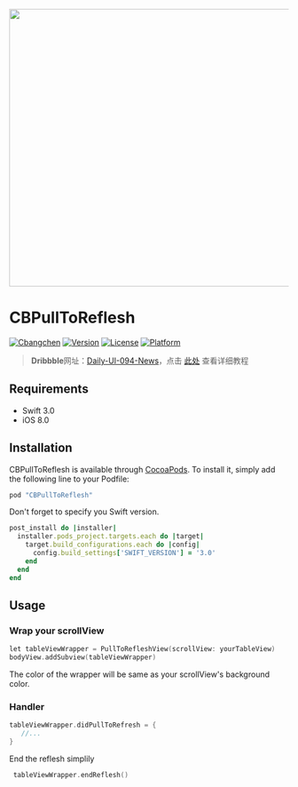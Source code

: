 <p align="center">  <img src="https://d13yacurqjgara.cloudfront.net/users/141880/screenshots/2542648/dailyui-094.gif" width="700" height="500"/>
</p>

# CBPullToReflesh

[![Cbangchen](https://img.shields.io/badge/cbangchen-iOS-yellow.svg)](http://cbangchen.com) 
[![Version](https://img.shields.io/cocoapods/v/CBPullToReflesh.svg?style=flat)](http://cocoapods.org/pods/CBPullToReflesh) 
[![License](https://img.shields.io/cocoapods/l/CBPullToReflesh.svg?style=flat)](http://cocoapods.org/pods/CBPullToReflesh) 
[![Platform](https://img.shields.io/cocoapods/p/CBPullToReflesh.svg?style=flat)](http://cocoapods.org/pods/CBPullToReflesh) 

> **Dribbble**网址：[Daily-UI-094-News](https://dribbble.com/shots/2542648-Daily-UI-094-News)，点击 [此处](http://cbangchen.com/notes/%E4%B8%8B%E6%8B%89%E5%88%B7%E6%96%B0%E4%B9%9F%E5%8F%AF%E4%BB%A5%E5%BE%88%E7%BE%8E) 查看详细教程

## Requirements 

- Swift 3.0
- iOS 8.0

## Installation 

CBPullToReflesh is available through [CocoaPods](http://cocoapods.org). To install
it, simply add the following line to your Podfile:

```ruby
pod "CBPullToReflesh"
``` 

Don't forget to specify you Swift version. 

```ruby
post_install do |installer|
  installer.pods_project.targets.each do |target|
    target.build_configurations.each do |config|
      config.build_settings['SWIFT_VERSION'] = '3.0'
    end
  end
end
``` 

## Usage

### Wrap your scrollView

``` Objective-C
let tableViewWrapper = PullToRefleshView(scrollView: yourTableView)
bodyView.addSubview(tableViewWrapper)
```

The color of the wrapper will be same as your scrollView's background color.


### Handler

``` Objective-C
tableViewWrapper.didPullToRefresh = {
   //...
}

```

End the reflesh simplily 

```Objective-C
 tableViewWrapper.endReflesh()
```


